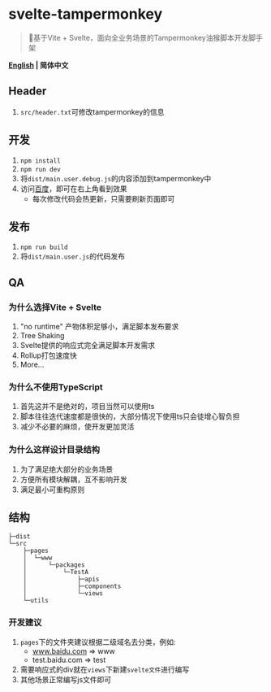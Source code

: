# svelte-tampermonkey
> 🚀基于Vite + Svelte，面向全业务场景的Tampermonkey油猴脚本开发脚手架
> 
**[English](README.md) | 简体中文**

## Header
1. `src/header.txt`可修改tampermonkey的信息

## 开发
1. `npm install`
2. `npm run dev`
3. 将`dist/main.user.debug.js`的内容添加到tampermonkey中
4. 访问[百度](https://www.baidu.com)，即可在右上角看到效果
   - 每次修改代码会热更新，只需要刷新页面即可

## 发布
1. `npm run build`
2. 将`dist/main.user.js`的代码发布


## QA

### 为什么选择Vite + Svelte
1. "no runtime" 产物体积足够小，满足脚本发布要求
2. Tree Shaking
3. Svelte提供的响应式完全满足脚本开发需求
4. Rollup打包速度快
5. More...

### 为什么不使用TypeScript
1. 首先这并不是绝对的，项目当然可以使用ts
2. 脚本往往迭代速度都是很快的，大部分情况下使用ts只会徒增心智负担
3. 减少不必要的麻烦，使开发更加灵活

### 为什么这样设计目录结构
1. 为了满足绝大部分的业务场景
2. 方便所有模块解耦，互不影响开发
3. 满足最小可重构原则

## 结构
```
├─dist
└─src
    ├─pages
    │  └─www  
    │      └─packages
    │          └─TestA
    │              ├─apis
    │              ├─components
    │              └─views
    └─utils
```

### 开发建议
1. `pages`下的文件夹建议根据二级域名去分类，例如:
    - www.baidu.com => www
    - test.baidu.com => test
2. 需要响应式的div就在`views`下新建`svelte文件`进行编写
3. 其他场景正常编写js文件即可